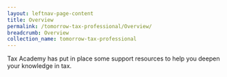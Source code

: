 ```yaml
---
layout: leftnav-page-content
title: Overview
permalink: /tomorrow-tax-professional/Overview/
breadcrumb: Overview
collection_name: tomorrow-tax-professional
---
```


Tax Academy has put in place some support resources to help you deepen your knowledge in tax.
